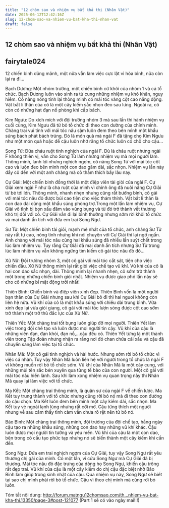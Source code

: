```yaml
---
title: "12 chòm sao và nhiệm vụ bất khả thi (Nhân Vật)"
date: 2025-06-12T12:42:16Z
slug: 12-chom-sao-va-nhiem-vu-bat-kha-thi-nhan-vat
draft: false
---
```


## 12 chòm sao và nhiệm vụ bất khả thi (Nhân Vật)

## fairytale024

12 chiến binh dũng mãnh, một nữa vẫn làm việc cực lật vì hòa bình, nữa còn lại ra đi...
 
Bạch Dương: Một nhóm trưởng, một chiến binh cừ khôi của nhóm 1 và cả tổ chức. Bạch Dương luôn vào sinh ra tử cung những nhiệm vụ khó khăn, nguy hiểm. Cô nàng nóng tính lại thông minh có mái tóc vàng cột cao năng động. Vật bất li thân của cô là một cây kiếm sắc nhọn đeo sau lưng. Ngoài ra, cô còn có những hạt đạn nổ phòng khi cấp bách.
 
Kim Ngưu: Do xích mích với đội trưởng nhóm 3 mà sau lần thi hành nhiệm vụ cuối cùng, Kim Ngưu đã từ bỏ tổ chức đi theo con dường của chính mình. Chàng trai vui tính với mái tóc nâu sậm luôn đem theo bên mình một khẩu súng bách phát bách trúng. Đó là món quà mà ngài F đã tặng cho Kim Ngưu như một món quà hoặc để cậu luôn nhớ rằng tổ chức luôn có chỗ cho cậu...
 
Song Tử: Đứa cháu ruột tinh nghịch của ngài F. Dù là cháu ruột nhưng ngài F không thiên vị, vẫn cho Song Tử làm những nhiệm vụ mà mọi người làm. Thông minh, lanh lợi nhưng nghịch ngợm, cô nàng Song Tử với mái tóc cột cao và luôn đeo bên mình một con dao găm dài, sắc nhọn. Nhiệm vụ lần này đẩy cô đến với một anh chàng mà cô thầm thích bấy lâu nay.
 
Cự Giải: Một chiến binh đồng thời là một điệp viên tài giỏi của ngài F. Cự Giải xem ngài F như là cha ruột của mình vì chính ông đã nuôi nấng Cự Giải từ bé tới lớn. Thông minh, nhanh nhẹn nhưng cũng rất bướng bỉnh, cô gái với mái tóc nâu đỏ được búi cao tiện cho việc thám thính. Vật bất li thân là con dao dài cùng một khẩu súng phòng trợ.Trong một lần làm nhiệm vụ, Cự Giải vô tình bị bọn xấu đâm vào vùng bụng và từ đó trở thành vết thương khó trị đối với cô. Cự Giải vẫn đi lại bình thường nhưng sớm rời khỏi tổ chức và mai danh ẩn tích với đứa em trai Song Ngư.
 
Sư Tử: Một chiến binh tài giỏi, mạnh mẽ nhất của tổ chức, anh chàng Sư Tử này rất tự cao, nóng tính nhưng khi nói chuyện với Cự Giải thì lại ngớ ngẩn. Anh chàng với mái tóc nâu cùng hai khẩu súng đã nhiều lần suýt chết trong lúc làm nhiệm vụ. Tuy rằng Cự Giải đã mai danh ẩn tích nhưng Sư Tử trong lúc làm nhiệm vụ vẫn không ngừng tìm kiếm cô gái tóc nâu đỏ đó...
 
Xử Nữ: Đội trưởng nhóm 3, một cô gái với mái tóc cắt sát, tiện cho việc chiến đấu. Xử Nữ thông minh lại rất giỏi việc chế tạo vũ khí. Vũ khí của cô là hai con dao sắc nhọn, dài. Thông minh lại nhanh nhẹn, cô sớm trở thành một trong những chiến binh giỏi nhất. Nhiệm vụ được giao phó lần này sẽ cho cô những bí mật động trời nhất!
 
Thiên Bình: Chiến binh và điệp viên xinh đẹp. Thiên Bình vốn là một người bạn thân của Cự Giải nhưng sau khi Cự Giải bỏ đi thì hai nguoi không còn liên hệ nữa. Vũ khí của cô là một khẩu súng với chiều dài trung bình. Vừa xinh đẹp lại vừa giỏi giang, cô gái với mái tóc lượn sóng được cột cao sớm trở thành một trở thủ đắc lực của Xử Nữ.
 
Thiên Yết: Một chàng trai tốt bụng luôn giúp đỡ mọi người. Thiên Yết làm việc trong đội chế tạo và luôn được mọi người tin cậy. Vũ khí của cậu là những viên đạn, đạn khói, đạn nổ,...cậu đều có. Thiên Yết từng là một thành viên trong Tập đoàn nhưng nhận ra rằng nơi đó chan chứa cái xấu và cậu đã chuyển sang làm việc tại tổ chức.
 
Nhân Mã: Một cô gái tinh nghịch và hài hước. Nhưng sớm rời bỏ tổ chức vì việc cá nhân. Tuy vậy Nhân Mã luôn liên hệ với người trong tổ chức là ngài F vì không muốn rời bỏ tổ chức sớm. Vũ khí của Nhân Mã là một cây cung, với những mủi tên sắc bén xuyên qua từng tế bào của con người. Một cô gái với mái tóc nâu hiền lành. Sau khi làm xong nhiệm vụ quan trọng này thì Nhân Mã quay lại làm việc với tổ chức.
 
Ma Kết: Một chàng trai thông minh, là quân sư của ngài F về chiến lược. Ma Kết tuy trung thành với tổ chức nhưng cũng rời bỏ nó mà đi theo con đường do cậu chọn. Ma Kết luôn đem bên mình một cây kiếm dài, sắc nhọn. Ma Kết tuy vẻ ngoài lạnh lùng nhưng rất cởi mở. Cậu từng thích một người nhưng về sau cảm thấy tình cảm vẫn chưa rõ rệt nên từ bỏ nó.
 
Bảo Bình: Một chàng trai thông minh, đội trưởng của đội chế tạo, hằng ngày cậu tạo ra những khẩu súng, những con dao hay những vũ khí khác. Cậu luôn được mọi người tin tưởng và yêu mến. Vũ khí của cậu là một con dao, bên trong có cấu tạo phức tạp nhưng nó sẽ biến thành một cây kiếm khi cần đến.
 
Song Ngư: Đứa em trai nghịch ngợm của Cự Giải, tuy vậy Song Ngư rất yêu thương chị gái của mình. Có một lần, vì cứu Song Ngư mà Cự Giải đã bị thương. Mái tóc nâu đỏ đặc trưng của dòng họ Song Ngư, khiến cậu trông rất đẹp trai. Vũ khí của cậu là một cây kiếm do chị cậu đặc biệt nhờ Bảo Bình làm giúp trong sinh nhật của cậu. Qua nhiệm vụ này, Song Ngư sẽ biết tại sao chị mình phải rời bỏ tổ chức. Cậu vì theo chị mình mà cũng rời bỏ luôn.
 
Tóm tắt nội dung:
http://forum.matngu12chomsao.com/th...nhiem-vu-bat-kha-thi.13350/page-3#post-121077
(Part 1 sẽ có vào ngày mai!!!)​